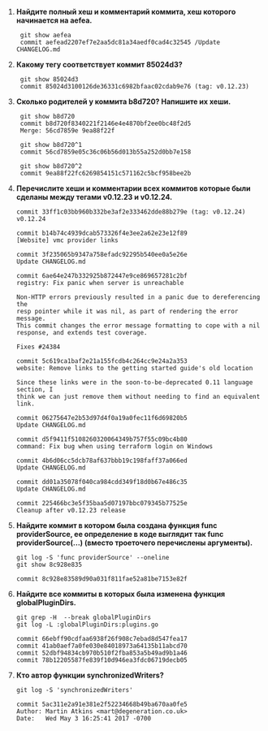 
1. __Найдите полный хеш и комментарий коммита, хеш которого начинается на aefea.__

		git show aefea
		commit aefead2207ef7e2aa5dc81a34aedf0cad4c32545 /Update CHANGELOG.md

2.  __Какому тегу соответствует коммит 85024d3?__

		 git show 85024d3
	 	 commit 85024d3100126de36331c6982bfaac02cdab9e76 (tag: v0.12.23)

3.  __Сколько родителей у коммита b8d720? Напишите их хеши.__

		 git show b8d720
	 	 commit b8d720f8340221f2146e4e4870bf2ee0bc48f2d5
	 	 Merge: 56cd7859e 9ea88f22f

		 git show b8d720^1
		 commit 56cd7859e05c36c06b56d013b55a252d0bb7e158

	 	 git show b8d720^2
		 commit 9ea88f22fc6269854151c571162c5bcf958bee2b

4.  __Перечислите хеши и комментарии всех коммитов которые были сделаны между тегами v0.12.23 и v0.12.24.__

		commit 33ff1c03bb960b332be3af2e333462dde88b279e (tag: v0.12.24)
		v0.12.24

		commit b14b74c4939dcab573326f4e3ee2a62e23e12f89
		[Website] vmc provider links

		commit 3f235065b9347a758efadc92295b540ee0a5e26e
		Update CHANGELOG.md

		commit 6ae64e247b332925b872447e9ce869657281c2bf
		registry: Fix panic when server is unreachable

		Non-HTTP errors previously resulted in a panic due to dereferencing the
		resp pointer while it was nil, as part of rendering the error message.
		This commit changes the error message formatting to cope with a nil
		response, and extends test coverage.

		Fixes #24384

		commit 5c619ca1baf2e21a155fcdb4c264cc9e24a2a353
		website: Remove links to the getting started guide's old location

		Since these links were in the soon-to-be-deprecated 0.11 language section, I
		think we can just remove them without needing to find an equivalent link.

		commit 06275647e2b53d97d4f0a19a0fec11f6d69820b5
		Update CHANGELOG.md

		commit d5f9411f5108260320064349b757f55c09bc4b80
		command: Fix bug when using terraform login on Windows

		commit 4b6d06cc5dcb78af637bbb19c198faff37a066ed
		Update CHANGELOG.md

		commit dd01a35078f040ca984cdd349f18d0b67e486c35
		Update CHANGELOG.md

		commit 225466bc3e5f35baa5d07197bbc079345b77525e
		Cleanup after v0.12.23 release


5.  __Найдите коммит в котором была создана функция func providerSource, ее определение в коде выглядит так func providerSource(...) 
  (вместо троеточего перечислены аргументы).__
	
		git log -S 'func providerSource' --oneline
		git show 8c928e835 

		commit 8c928e83589d90a031f811fae52a81be7153e82f


6.  __Найдите все коммиты в которых была изменена функция globalPluginDirs.__

		git grep -H  --break globalPluginDirs
		git log -L :globalPluginDirs:plugins.go

		commit 66ebff90cdfaa6938f26f908c7ebad8d547fea17
		commit 41ab0aef7a0fe030e84018973a64135b11abcd70
		commit 52dbf94834cb970b510f2fba853a5b49ad9b1a46
		commit 78b12205587fe839f10d946ea3fdc06719decb05

7.  __Кто автор функции synchronizedWriters?__

		git log -S 'synchronizedWriters'

		commit 5ac311e2a91e381e2f52234668b49ba670aa0fe5
		Author: Martin Atkins <mart@degeneration.co.uk>
		Date:   Wed May 3 16:25:41 2017 -0700
